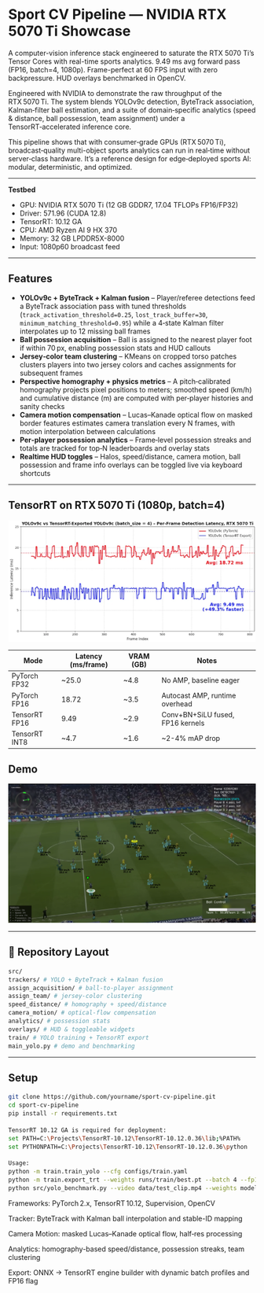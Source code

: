 # Sport CV Pipeline — NVIDIA RTX 5070 Ti Showcase

A computer-vision inference stack engineered to saturate the RTX 5070 Ti’s Tensor Cores with real-time sports analytics. 9.49 ms avg forward pass (FP16, batch=4, 1080p). Frame-perfect at 60 FPS input with zero backpressure. HUD overlays benchmarked in OpenCV.

Engineered with NVIDIA to demonstrate the raw throughput of the RTX 5070 Ti. The system blends YOLOv9c detection, ByteTrack association, Kalman‑filter ball estimation, and a suite of domain‑specific analytics (speed & distance, ball possession, team assignment) under a TensorRT‑accelerated inference core.

This pipeline shows that with consumer‑grade GPUs (RTX 5070 Ti), broadcast‑quality multi-object sports analytics can run in real‑time without server‑class hardware. It’s a reference design for edge‑deployed sports AI: modular, deterministic, and optimized.


---
**Testbed**  
- GPU: NVIDIA RTX 5070 Ti (12 GB GDDR7, 17.04 TFLOPs FP16/FP32)  
- Driver: 571.96 (CUDA 12.8)  
- TensorRT: 10.12 GA  
- CPU: AMD Ryzen AI 9 HX 370
- Memory: 32 GB LPDDR5X-8000
- Input: 1080p60 broadcast feed


---
## Features

- **YOLOv9c + ByteTrack + Kalman fusion** – Player/referee detections feed a ByteTrack association pass with tuned thresholds (`track_activation_threshold=0.25`, `lost_track_buffer=30`, `minimum_matching_threshold=0.95`) while a 4‑state Kalman filter interpolates up to 12 missing ball frames  
- **Ball possession acquisition** – Ball is assigned to the nearest player foot if within 70 px, enabling possession stats and HUD callouts  
- **Jersey‑color team clustering** – KMeans on cropped torso patches clusters players into two jersey colors and caches assignments for subsequent frames  
- **Perspective homography + physics metrics** – A pitch‑calibrated homography projects pixel positions to meters; smoothed speed (km/h) and cumulative distance (m) are computed with per‑player histories and sanity checks  
- **Camera motion compensation** – Lucas–Kanade optical flow on masked border features estimates camera translation every N frames, with motion interpolation between calculations  
- **Per‑player possession analytics** – Frame‑level possession streaks and totals are tracked for top‑N leaderboards and overlay stats  
- **Realtime HUD toggles** – Halos, speed/distance, camera motion, ball possession and frame info overlays can be toggled live via keyboard shortcuts  


---
## TensorRT on RTX 5070 Ti (1080p, batch=4)

![Latency Plot](docs/latency_5070ti.png)

| Mode            | Latency (ms/frame) | VRAM (GB) | Notes                                 |
|-----------------|--------------------|-----------|-------------------------------------- |
| PyTorch FP32    | ~25.0              | ~4.8      | No AMP, baseline eager                |
| PyTorch FP16    | 18.72              | ~3.5      | Autocast AMP, runtime overhead        |
| TensorRT FP16   | 9.49               | ~2.9      | Conv+BN+SiLU fused, FP16 kernels      |
| TensorRT INT8   | ~4.7               | ~1.6      | ~2-4% mAP drop                        |

## Demo

![Demo](docs/demo.png)


---
## 📁 Repository Layout

```bash
src/
trackers/ # YOLO + ByteTrack + Kalman fusion
assign_acquisition/ # ball-to-player assignment
assign_team/ # jersey-color clustering
speed_distance/ # homography + speed/distance
camera_motion/ # optical-flow compensation
analytics/ # possession stats
overlays/ # HUD & toggleable widgets
train/ # YOLO training + TensorRT export
main_yolo.py # demo and benchmarking
```


---
## Setup

```bash
git clone https://github.com/yourname/sport-cv-pipeline.git
cd sport-cv-pipeline
pip install -r requirements.txt

TensorRT 10.12 GA is required for deployment:
set PATH=C:\Projects\TensorRT-10.12\TensorRT-10.12.0.36\lib;%PATH%
set PYTHONPATH=C:\Projects\TensorRT-10.12\TensorRT-10.12.0.36\python

Usage:
python -m train.train_yolo --cfg configs/train.yaml
python -m train.export_trt --weights runs/train/best.pt --batch 4 --fp16
python src/yolo_benchmark.py --video data/test_clip.mp4 --weights models/128060ep.pt --batch 4
```


Frameworks: PyTorch 2.x, TensorRT 10.12, Supervision, OpenCV

Tracker: ByteTrack with Kalman ball interpolation and stable-ID mapping

Camera Motion: masked Lucas–Kanade optical flow, half‑res processing

Analytics: homography-based speed/distance, possession streaks, team clustering

Export: ONNX → TensorRT engine builder with dynamic batch profiles and FP16 flag



